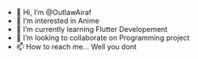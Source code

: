 - 👋 Hi, I’m @OutlawAiraf
- 👀 I’m interested in Anime
- 🌱 I’m currently learning Flutter Developement
- 💞️ I’m looking to collaborate on Programming project
- 📫 How to reach me... Well you dont

<!---
OutlawAiraf/OutlawAiraf is a ✨ special ✨ repository because its `README.md` (this file) appears on your GitHub profile.
You can click the Preview link to take a look at your changes.
--->
